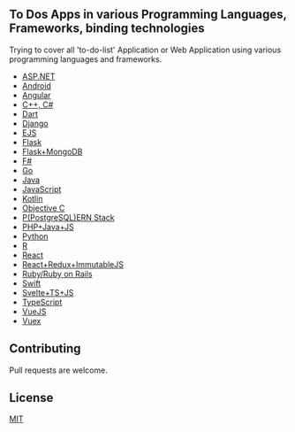<h2>To Dos Apps in various Programming Languages, Frameworks, binding technologies</h2>
<p>
Trying to cover all 'to-do-list' Application or Web Application using various programming languages and frameworks.
</p>

<ul>
  <li><a href="https://github.com/amoraitis/TodoList">ASP.NET</a></li>
  <li><a href="https://github.com/couchbaselabs/ToDoLite-Android">Android</a></li>
  <li><a href="https://github.com/sitepoint-editors/angular-todo-app">Angular</a></li>
  <li><a href="https://github.com/abstractspoon/ToDoList_Dev">C++, C#</a></li>
  <li><a href="https://github.com/arthurbz/to_do_list">Dart</a></li>
  <li><a href="https://github.com/rtzll/django-todolist">Django</a></li>
  <li><a href="https://github.com/NisooJadhav/to-do-list">EJS</a></li>
  <li><a href="https://github.com/rtzll/flask-todolist">Flask</a></li>
  <li><a href="https://github.com/prashant-shahi/ToDo-List-using-Flask-and-MongoDB">Flask+MongoDB</a></li>
  <li><a href="https://github.com/mwyrebski/todofs">F#</a></li>
  <li><a href="https://github.com/schadokar/go-to-do-app">Go</a></li>
  <li><a href="https://github.com/Yalantis/ToDoList">Java</a></li>
  <li><a href="https://github.com/tusharnankani/ToDoList">JavaScript</a></li>
  <li><a href="https://github.com/serbelga/ToDometer">Kotlin</a></li>
  <li><a href="https://github.com/jorgerebolloj/ToDoList-Obj-C">Objective C</a></li>
  <li><a href="https://github.com/NisooJadhav/pern-todo">P(PostgreSQL)ERN Stack</a></li>
  <li><a href="https://github.com/pasimako/agitodo">PHP+Java+JS</a></li>
  <li><a href="https://github.com/marcosvbras/todo-list-python">Python</li>
  <li><a href="https://github.com/markwh/todoList">R</a></li>
  <li><a href="https://github.com/NisooJadhav/react-todo">React</a></li>
  <li><a href="https://github.com/rogic89/ToDo-react-redux-immutable">React+Redux+ImmutableJS</a></li>
  <li><a href="https://github.com/mrhead/todos">Ruby/Ruby on Rails</a></li>
  <li><a href="https://github.com/devxoul/SwiftUITodo">Swift</a></li>
  <li><a href="https://github.com/UltiRequiem/ultitodo">Svelte+TS+JS</a></li>
  <li><a href="https://github.com/evandrotvc/ToDos-React">TypeScript</a></li>
  <li><a href="https://github.com/sunil-sandhu/vue-todo">VueJS</a></li>
  <li><a href="https://github.com/NisooJadhav/vuex-todo">Vuex</a></li>
</ul>

## Contributing

Pull requests are welcome.

## License

[MIT](https://choosealicense.com/licenses/mit/)
